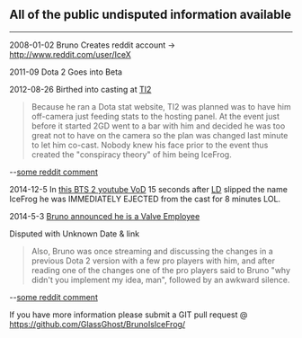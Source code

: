 ## All of the public undisputed information available
___

2008-01-02 Bruno Creates reddit account -> http://www.reddit.com/user/IceX

2011-09 Dota 2 Goes into Beta

2012-08-26 Birthed into casting at [TI2](http://wiki.teamliquid.net/dota2/The_International/2012)
> Because he ran a Dota stat website, TI2 was planned was to have him off-camera
> just feeding stats to the hosting panel. At the event just before it started 2GD
> went to a bar with him and decided he was too great not to have on the camera so
> the plan was changed last minute to let him co-cast. Nobody knew his face prior
> to the event thus created the "conspiracy theory" of him being IceFrog.

--[some reddit comment](http://www.reddit.com/r/DotA2/comments/35wh35/bruno_announced_that_he_is_now_working_for_valve/cr8l1mh)


2014-12-5 In [this BTS 2 youtube VoD](http://youtu.be/PH9RVwoH81g?t=37m42s) 15 seconds after [LD](http://www.reddit.com/user/ldDOTA) slipped the name IceFrog he was IMMEDIATELY EJECTED from the cast for 8 minutes LOL.

2014-5-3 [Bruno announced he is a Valve Employee](http://www.reddit.com/r/DotA2/comments/35uil7/where_are_bruno_and_2gd/cr8giio)

Disputed with Unknown Date & link
> Also, Bruno was once streaming and discussing the changes in a previous Dota 2
> version with a few pro players with him, and after reading one of the changes
> one of the pro players said to Bruno "why didn't you implement my idea, man",
> followed by an awkward silence.

--[some reddit comment](http://www.reddit.com/r/DotA2/comments/35wh35/bruno_announced_that_he_is_now_working_for_valve/cr8t0i7)

If you have more information please submit a GIT pull request @ https://github.com/GlassGhost/BrunoIsIceFrog/
